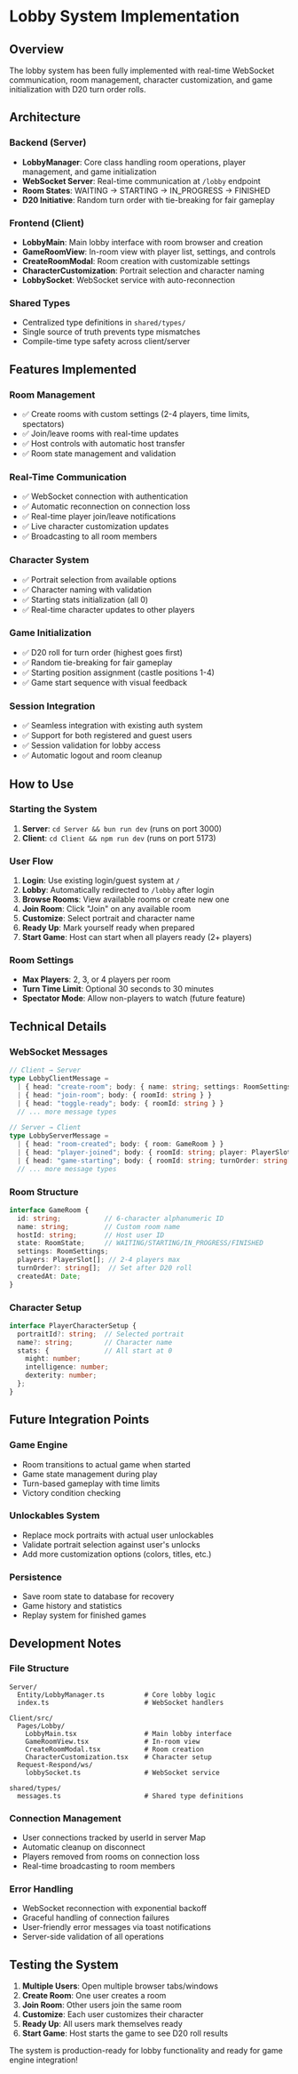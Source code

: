 # Lobby System Implementation

## Overview

The lobby system has been fully implemented with real-time WebSocket communication, room management, character customization, and game initialization with D20 turn order rolls.

## Architecture

### Backend (Server)
- **LobbyManager**: Core class handling room operations, player management, and game initialization
- **WebSocket Server**: Real-time communication at `/lobby` endpoint  
- **Room States**: WAITING → STARTING → IN_PROGRESS → FINISHED
- **D20 Initiative**: Random turn order with tie-breaking for fair gameplay

### Frontend (Client)  
- **LobbyMain**: Main lobby interface with room browser and creation
- **GameRoomView**: In-room view with player list, settings, and controls
- **CreateRoomModal**: Room creation with customizable settings
- **CharacterCustomization**: Portrait selection and character naming
- **LobbySocket**: WebSocket service with auto-reconnection

### Shared Types
- Centralized type definitions in `shared/types/`
- Single source of truth prevents type mismatches
- Compile-time type safety across client/server

## Features Implemented

### Room Management
- ✅ Create rooms with custom settings (2-4 players, time limits, spectators)
- ✅ Join/leave rooms with real-time updates
- ✅ Host controls with automatic host transfer
- ✅ Room state management and validation

### Real-Time Communication  
- ✅ WebSocket connection with authentication
- ✅ Automatic reconnection on connection loss
- ✅ Real-time player join/leave notifications
- ✅ Live character customization updates
- ✅ Broadcasting to all room members

### Character System
- ✅ Portrait selection from available options
- ✅ Character naming with validation
- ✅ Starting stats initialization (all 0)
- ✅ Real-time character updates to other players

### Game Initialization
- ✅ D20 roll for turn order (highest goes first)
- ✅ Random tie-breaking for fair gameplay  
- ✅ Starting position assignment (castle positions 1-4)
- ✅ Game start sequence with visual feedback

### Session Integration
- ✅ Seamless integration with existing auth system
- ✅ Support for both registered and guest users
- ✅ Session validation for lobby access
- ✅ Automatic logout and room cleanup

## How to Use

### Starting the System
1. **Server**: `cd Server && bun run dev` (runs on port 3000)
2. **Client**: `cd Client && npm run dev` (runs on port 5173)

### User Flow
1. **Login**: Use existing login/guest system at `/`
2. **Lobby**: Automatically redirected to `/lobby` after login
3. **Browse Rooms**: View available rooms or create new one
4. **Join Room**: Click "Join" on any available room
5. **Customize**: Select portrait and character name
6. **Ready Up**: Mark yourself ready when prepared
7. **Start Game**: Host can start when all players ready (2+ players)

### Room Settings
- **Max Players**: 2, 3, or 4 players per room
- **Turn Time Limit**: Optional 30 seconds to 30 minutes
- **Spectator Mode**: Allow non-players to watch (future feature)

## Technical Details

### WebSocket Messages
```typescript
// Client → Server
type LobbyClientMessage = 
  | { head: "create-room"; body: { name: string; settings: RoomSettings } }
  | { head: "join-room"; body: { roomId: string } }
  | { head: "toggle-ready"; body: { roomId: string } }
  // ... more message types

// Server → Client  
type LobbyServerMessage =
  | { head: "room-created"; body: { room: GameRoom } }
  | { head: "player-joined"; body: { roomId: string; player: PlayerSlot } }
  | { head: "game-starting"; body: { roomId: string; turnOrder: string[] } }
  // ... more message types
```

### Room Structure
```typescript
interface GameRoom {
  id: string;           // 6-character alphanumeric ID
  name: string;         // Custom room name
  hostId: string;       // Host user ID
  state: RoomState;     // WAITING/STARTING/IN_PROGRESS/FINISHED
  settings: RoomSettings;
  players: PlayerSlot[]; // 2-4 players max
  turnOrder?: string[];  // Set after D20 roll
  createdAt: Date;
}
```

### Character Setup
```typescript
interface PlayerCharacterSetup {
  portraitId?: string;  // Selected portrait
  name?: string;        // Character name
  stats: {              // All start at 0
    might: number;
    intelligence: number;
    dexterity: number;
  };
}
```

## Future Integration Points

### Game Engine
- Room transitions to actual game when started
- Game state management during play  
- Turn-based gameplay with time limits
- Victory condition checking

### Unlockables System
- Replace mock portraits with actual user unlockables
- Validate portrait selection against user's unlocks
- Add more customization options (colors, titles, etc.)

### Persistence
- Save room state to database for recovery
- Game history and statistics
- Replay system for finished games

## Development Notes

### File Structure
```
Server/
  Entity/LobbyManager.ts          # Core lobby logic
  index.ts                        # WebSocket handlers

Client/src/
  Pages/Lobby/
    LobbyMain.tsx                 # Main lobby interface
    GameRoomView.tsx              # In-room view
    CreateRoomModal.tsx           # Room creation
    CharacterCustomization.tsx    # Character setup
  Request-Respond/ws/
    lobbySocket.ts                # WebSocket service

shared/types/
  messages.ts                     # Shared type definitions
```

### Connection Management
- User connections tracked by userId in server Map
- Automatic cleanup on disconnect
- Players removed from rooms on connection loss
- Real-time broadcasting to room members

### Error Handling  
- WebSocket reconnection with exponential backoff
- Graceful handling of connection failures
- User-friendly error messages via toast notifications
- Server-side validation of all operations

## Testing the System

1. **Multiple Users**: Open multiple browser tabs/windows
2. **Create Room**: One user creates a room  
3. **Join Room**: Other users join the same room
4. **Customize**: Each user customizes their character
5. **Ready Up**: All users mark themselves ready
6. **Start Game**: Host starts the game to see D20 roll results

The system is production-ready for lobby functionality and ready for game engine integration! 
